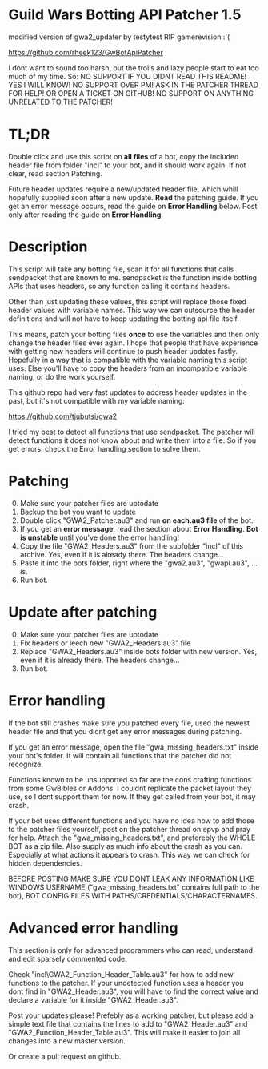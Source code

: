 # Guild Wars Botting API Patcher 1.5
modified version of gwa2_updater by testytest
RIP gamerevision :'(

https://github.com/rheek123/GwBotApiPatcher

I dont want to sound too harsh, but the trolls and lazy people start to eat too much of my time. So:
NO SUPPORT IF YOU DIDNT READ THIS README! YES I WILL KNOW!
NO SUPPORT OVER PM! ASK IN THE PATCHER THREAD FOR HELP! OR OPEN A TICKET ON GITHUB!
NO SUPPORT ON ANYTHING UNRELATED TO THE PATCHER!

		
# TL;DR
Double click and use this script on __all files__ of a bot, copy the included header file from folder "incl" to your bot, and it should work again. If not clear, read section Patching.

Future header updates require a new/updated header file, which whill hopefully supplied soon after a new update.
__Read__ the patching guide. If you get an error message occurs, read the guide on __Error Handling__ below.
Post only after reading the guide on __Error Handling__.


# Description		
This script will take any botting file, scan it for all functions that calls sendpacket that are known to me. sendpacket is the function inside botting APIs that uses headers, so any function calling it contains headers.

Other than just updating these values, this script will replace those fixed header values with variable names. This way we can outsource the header definitions and will not have to keep updating the botting api file itself.

This means, patch your botting files __once__ to use the variables and then only change the header files ever again. I hope that people that have experience with getting new headers will continue to push header updates fastly.
Hopefully in a way that is compatible with the variable naming this script uses. Else you'll have to copy the headers from an incompatible variable naming, or do the work yourself.


This github repo had very fast updates to address header updates in the past, but it's not compatible with my variable naming:

https://github.com/tjubutsi/gwa2
	
I tried my best to detect all functions that use sendpacket. The patcher will detect functions it does not know about and write them into a file. So if you get errors, check the Error handling section to solve them.

		
# Patching 
0. Make sure your patcher files are uptodate
1. Backup the bot you want to update
2. Double click "GWA2_Patcher.au3" and run __on each.au3 file__ of the bot.
3. If you get an __error message__, read the section about __Error Handling__. __Bot is unstable__ until you've done the error handling!
4. Copy the file "GWA2_Headers.au3" from the subfolder "incl" of this archive. Yes, even if it is already there. The headers change...
5. Paste it into the bots folder, right where the "gwa2.au3", "gwapi.au3", ... is.
6. Run bot.

# Update after patching
0. Make sure your patcher files are uptodate
1. Fix headers or leech new "GWA2_Headers.au3" file
2. Replace "GWA2_Headers.au3" inside bots folder with new version. Yes, even if it is already there. The headers change...
3. Run bot.

# Error handling

If the bot still crashes make sure you patched every file, used the newest header file and that you didnt get any error messages during patching.

If you get an error message, open the file "gwa_missing_headers.txt" inside your bot's folder. It will contain all functions that the patcher did not recognize.

Functions known to be unsupported so far are the cons crafting functions from some GwBibles or Addons. I couldnt replicate the packet layout they use, so I dont support them for now. If they get called from your bot, it may crash. 

If your bot uses different functions and you have no idea how to add those to the patcher files yourself, post on the patcher thread on epvp and pray for help. Attach the "gwa_missing_headers.txt", and preferebly the WHOLE BOT as a zip file. Also supply as much info about the crash as you can. Especially at what actions it appears to crash. This way we can check for hidden dependencies.
	
BEFORE POSTING MAKE SURE YOU DONT LEAK ANY INFORMATION LIKE WINDOWS USERNAME ("gwa_missing_headers.txt" contains full path to the bot), BOT CONFIG FILES WITH PATHS/CREDENTIALS/CHARACTERNAMES.
	
# Advanced error handling
  
This section is only for advanced programmers who can read, understand and edit sparsely commented code.

Check "incl\GWA2_Function_Header_Table.au3" for how to add new functions to the patcher. If your undetected function uses a header you dont find in "GWA2_Header.au3", you will have to find the correct value and declare a variable for it inside "GWA2_Header.au3".

Post your updates please! Prefebly as a working patcher, but please add a simple text file that contains the lines to add to "GWA2_Header.au3" and "GWA2_Function_Header_Table.au3". This will make it easier to join all changes into a new master version.

Or create a pull request on github.
